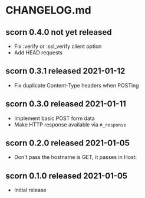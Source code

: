 
# CHANGELOG.md


## scorn 0.4.0 not yet released

* Fix :verify or :ssl_verify client option
* Add HEAD requests


## scorn 0.3.1 released 2021-01-12

* Fix duplicate Content-Type headers when POSTing


## scorn 0.3.0 released 2021-01-11

* Implement basic POST form data
* Make HTTP response available via `#_response`


## scorn 0.2.0 released 2021-01-05

* Don't pass the hostname is GET, it passes in Host:


## scorn 0.1.0 released 2021-01-05

* Initial release

